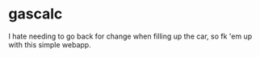 # gascalc
I hate needing to go back for change when filling up the car, so fk 'em up with this simple webapp.
